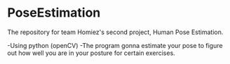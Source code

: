 # PoseEstimation
The repository for team Homiez's second project, Human Pose Estimation.

-Using python (openCV)
-The program gonna estimate your pose to figure out how well you are in your posture for certain exercises.
